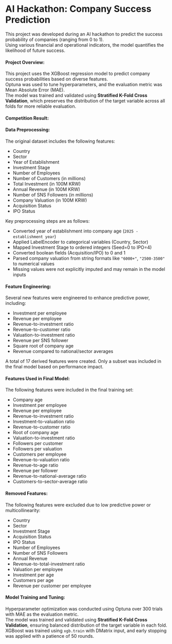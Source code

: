 # AI Hackathon: Company Success Prediction

This project was developed during an AI hackathon to predict the success probability of companies (ranging from 0 to 1).  
Using various financial and operational indicators, the model quantifies the likelihood of future success.

#### Project Overview:
This project uses the XGBoost regression model to predict company success probabilities based on diverse features.  
Optuna was used to tune hyperparameters, and the evaluation metric was Mean Absolute Error (MAE).  
The model was trained and validated using **Stratified K-Fold Cross Validation**, which preserves the distribution of the target variable across all folds for more reliable evaluation.

#### Competition Result:

#### Data Preprocessing:
The original dataset includes the following features:
- Country  
- Sector  
- Year of Establishment  
- Investment Stage  
- Number of Employees  
- Number of Customers (in millions)  
- Total Investment (in 100M KRW)  
- Annual Revenue (in 100M KRW)  
- Number of SNS Followers (in millions)  
- Company Valuation (in 100M KRW)  
- Acquisition Status  
- IPO Status  

Key preprocessing steps are as follows:
- Converted year of establishment into company age (`2025 - establishment year`)  
- Applied LabelEncoder to categorical variables (Country, Sector)  
- Mapped Investment Stage to ordered integers (Seed=0 to IPO=4)  
- Converted boolean fields (Acquisition/IPO) to 0 and 1  
- Parsed company valuation from string formats like `"6000+"`, `"2500-3500"` to numerical values  
- Missing values were not explicitly imputed and may remain in the model inputs

#### Feature Engineering:
Several new features were engineered to enhance predictive power, including:
- Investment per employee  
- Revenue per employee  
- Revenue-to-investment ratio  
- Revenue-to-customer ratio  
- Valuation-to-investment ratio  
- Revenue per SNS follower  
- Square root of company age  
- Revenue compared to national/sector averages  

A total of 17 derived features were created. Only a subset was included in the final model based on performance impact.

#### Features Used in Final Model:
The following features were included in the final training set:
- Company age  
- Investment per employee  
- Revenue per employee  
- Revenue-to-investment ratio  
- Investment-to-valuation ratio  
- Revenue-to-customer ratio  
- Root of company age  
- Valuation-to-investment ratio  
- Followers per customer  
- Followers per valuation  
- Customers per employee  
- Revenue-to-valuation ratio  
- Revenue-to-age ratio  
- Revenue per follower  
- Revenue-to-national-average ratio  
- Customers-to-sector-average ratio

#### Removed Features:
The following features were excluded due to low predictive power or multicollinearity:
- Country  
- Sector  
- Investment Stage  
- Acquisition Status  
- IPO Status  
- Number of Employees  
- Number of SNS Followers  
- Annual Revenue  
- Revenue-to-total-investment ratio  
- Valuation per employee  
- Investment per age  
- Customers per age  
- Revenue per customer per employee

#### Model Training and Tuning:
Hyperparameter optimization was conducted using Optuna over 300 trials with MAE as the evaluation metric.  
The model was trained and validated using **Stratified K-Fold Cross Validation**, ensuring balanced distribution of the target variable in each fold.  
XGBoost was trained using `xgb.train` with DMatrix input, and early stopping was applied with a patience of 50 rounds.
